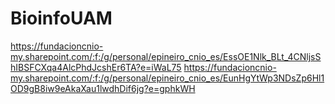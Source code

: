 # BioinfoUAM
https://fundacioncnio-my.sharepoint.com/:f:/g/personal/epineiro_cnio_es/EssOE1Nlk_BLt_4CNljsShIBSFCXqa4AlcPhdJcshEr6TA?e=iWaL75
https://fundacioncnio-my.sharepoint.com/:f:/g/personal/epineiro_cnio_es/EunHgYtWp3NDsZp6Hl1OD9gB8iw9eAkaXau1lwdhDif6jg?e=gphkWH
